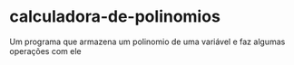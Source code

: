 # calculadora-de-polinomios
 Um programa que armazena um polinomio de uma variável e faz algumas operações com ele

